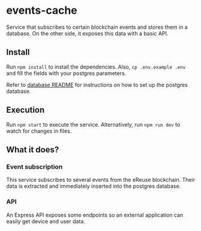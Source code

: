 # events-cache
Service that subscribes to certain blockchain events and stores them in a database. On the other side, it exposes this data with a basic API.

## Install
Run `npm install` to install the dependencies. Also, `cp .env.example .env` and fill the fields with your postgres parameters.

Refer to [database README](database/README.md) for instructions on how to set up the postgres database.

## Execution
Run `npm start` to execute the service. Alternatively, run `npm run dev` to watch for changes in files.

## What it does?
### Event subscription
This service subscribes to several events from the eReuse blockchain. Their data is extracted and immediately inserted into the postgres database.

### API
An Express API exposes some endpoints so an external application can easily get device and user data.



